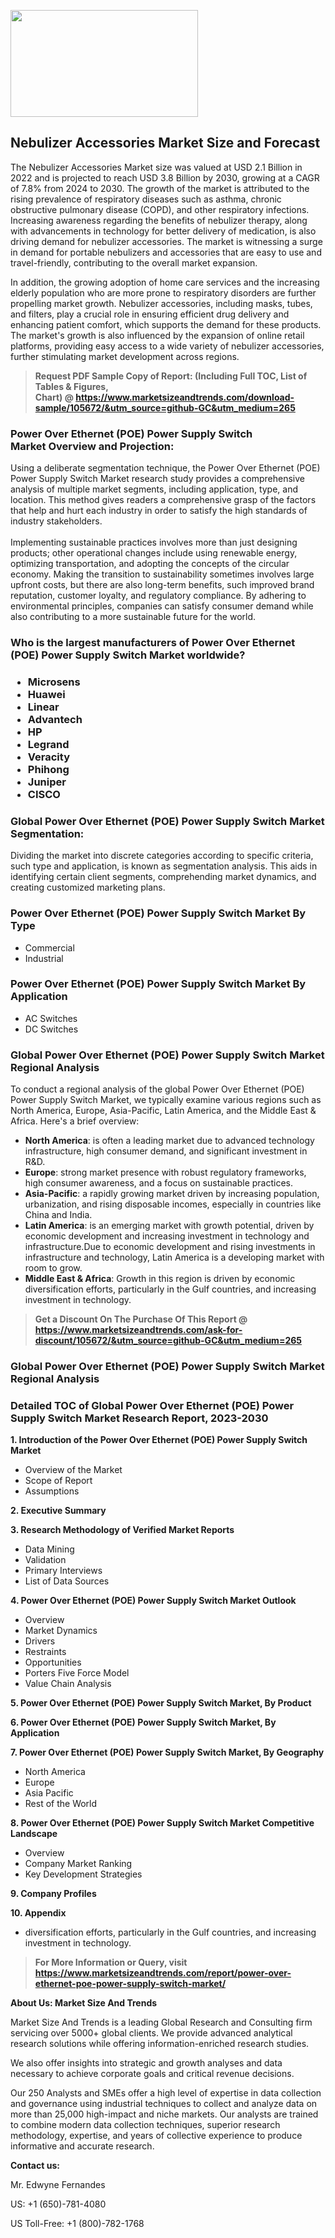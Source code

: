 <p><img class="alignnone size-medium wp-image-20088" src="https://ffe5etoiles.com/wp-content/uploads/2024/12/MST1-300x171.png" alt="" width="300" height="171" /></p><h2>Nebulizer Accessories Market Size and Forecast</h2><p>The Nebulizer Accessories Market size was valued at USD 2.1 Billion in 2022 and is projected to reach USD 3.8 Billion by 2030, growing at a CAGR of 7.8% from 2024 to 2030. The growth of the market is attributed to the rising prevalence of respiratory diseases such as asthma, chronic obstructive pulmonary disease (COPD), and other respiratory infections. Increasing awareness regarding the benefits of nebulizer therapy, along with advancements in technology for better delivery of medication, is also driving demand for nebulizer accessories. The market is witnessing a surge in demand for portable nebulizers and accessories that are easy to use and travel-friendly, contributing to the overall market expansion.</p><p>In addition, the growing adoption of home care services and the increasing elderly population who are more prone to respiratory disorders are further propelling market growth. Nebulizer accessories, including masks, tubes, and filters, play a crucial role in ensuring efficient drug delivery and enhancing patient comfort, which supports the demand for these products. The market's growth is also influenced by the expansion of online retail platforms, providing easy access to a wide variety of nebulizer accessories, further stimulating market development across regions.</p></p><blockquote id="" class=""><strong>Request PDF Sample Copy of Report: (Including Full TOC, List of Tables &amp; Figures, Chart)&nbsp;@&nbsp;<strong><a href="https://www.marketsizeandtrends.com/download-sample/105672/&utm_source=github-GC&utm_medium=265" target="_blank">https://www.marketsizeandtrends.com/download-sample/105672/&utm_source=github-GC&utm_medium=265</a></strong></strong></blockquote><h3 id="" class="">Power Over Ethernet (POE) Power Supply Switch Market&nbsp;Overview and Projection:</h3><p id="" class="">Using a deliberate segmentation technique, the Power Over Ethernet (POE) Power Supply Switch Market research study provides a comprehensive analysis of multiple market segments, including application, type, and location. This method gives readers a comprehensive grasp of the factors that help and hurt each industry in order to satisfy the high standards of industry stakeholders. <br /> <br />Implementing sustainable practices involves more than just designing products; other operational changes include using renewable energy, optimizing transportation, and adopting the concepts of the circular economy. Making the transition to sustainability sometimes involves large upfront costs, but there are also long-term benefits, such improved brand reputation, customer loyalty, and regulatory compliance. By adhering to environmental principles, companies can satisfy consumer demand while also contributing to a more sustainable future for the world.</p><h3 id="" class="">Who is the largest manufacturers of&nbsp;Power Over Ethernet (POE) Power Supply Switch Market worldwide?</h3><h3 class=""><p><ul><li>Microsens </li><li> Huawei </li><li> Linear </li><li> Advantech </li><li> HP </li><li> Legrand </li><li> Veracity </li><li> Phihong </li><li> Juniper </li><li> CISCO</li></ul></p></h3><h3 id="" class="">Global&nbsp;Power Over Ethernet (POE) Power Supply Switch Market Segmentation:</h3><p id="" class="">Dividing the market into discrete categories according to specific criteria, such type and application, is known as segmentation analysis. This aids in identifying certain client segments, comprehending market dynamics, and creating customized marketing plans.</p><h3 id="" class="">Power Over Ethernet (POE) Power Supply Switch Market&nbsp;By Type</h3><p><p><ul><li>Commercial </li><li> Industrial</p></li></ul></p></p><h3 id="" class="">Power Over Ethernet (POE) Power Supply Switch Market&nbsp;By Application</h3><p class=""><p><ul><li>AC Switches </li><li> DC Switches</li></ul></p></p><h3 id="" class="">Global Power Over Ethernet (POE) Power Supply Switch Market Regional Analysis</h3><p id="" class="">To conduct a regional analysis of the global Power Over Ethernet (POE) Power Supply Switch Market, we typically examine various regions such as North America, Europe, Asia-Pacific, Latin America, and the Middle East &amp; Africa. Here's a brief overview:</p><ul><li><strong>North America</strong>: is often a leading market due to advanced technology infrastructure, high consumer demand, and significant investment in R&amp;D.</li><li><strong>Europe</strong>: strong market presence with robust regulatory frameworks, high consumer awareness, and a focus on sustainable practices.</li><li><strong>Asia-Pacific</strong>: a rapidly growing market driven by increasing population, urbanization, and rising disposable incomes, especially in countries like China and India.</li><li><strong>Latin America</strong>: is an emerging market with growth potential, driven by economic development and increasing investment in technology and infrastructure.Due to economic development and rising investments in infrastructure and technology, Latin America is a developing market with room to grow.</li><li><strong>Middle East &amp; Africa</strong>: Growth in this region is driven by economic diversification efforts, particularly in the Gulf countries, and increasing investment in technology.</li></ul><blockquote id="" class=""><strong>Get a Discount On The Purchase Of This Report @ <strong><a href="https://www.marketsizeandtrends.com/ask-for-discount/105672/&utm_source=github-GC&utm_medium=265" target="_blank">https://www.marketsizeandtrends.com/ask-for-discount/105672/&utm_source=github-GC&utm_medium=265</a></strong></strong></blockquote><h3 id="" class="">Global Power Over Ethernet (POE) Power Supply Switch Market Regional Analysis</h3><h3 id="" class="">Detailed TOC of Global Power Over Ethernet (POE) Power Supply Switch Market Research Report, 2023-2030</h3><p id="" class=""><strong>1. Introduction of the Power Over Ethernet (POE) Power Supply Switch Market</strong></p><ul><li>Overview of the Market</li><li>Scope of Report</li><li>Assumptions</li></ul><p id="" class=""><strong>2. Executive Summary</strong></p><p id="" class=""><strong>3. Research Methodology of Verified Market Reports</strong></p><ul><li>Data Mining</li><li>Validation</li><li>Primary Interviews</li><li>List of Data Sources</li></ul><p id="" class=""><strong>4. Power Over Ethernet (POE) Power Supply Switch Market Outlook</strong></p><ul><li>Overview</li><li>Market Dynamics</li><li>Drivers</li><li>Restraints</li><li>Opportunities</li><li>Porters Five Force Model</li><li>Value Chain Analysis</li></ul><p id="" class=""><strong>5. Power Over Ethernet (POE) Power Supply Switch Market, By Product</strong></p><p id="" class=""><strong>6. Power Over Ethernet (POE) Power Supply Switch Market, By Application</strong></p><p id="" class=""><strong>7. Power Over Ethernet (POE) Power Supply Switch Market, By Geography</strong></p><ul><li>North America</li><li>Europe</li><li>Asia Pacific</li><li>Rest of the World</li></ul><p id="" class=""><strong>8. Power Over Ethernet (POE) Power Supply Switch Market Competitive Landscape</strong></p><ul><li>Overview</li><li>Company Market Ranking</li><li>Key Development Strategies</li></ul><p id="" class=""><strong>9. Company Profiles</strong></p><p id="" class=""><strong>10. Appendix</strong></p><ul><li>diversification efforts, particularly in the Gulf countries, and increasing investment in technology.</li></ul><blockquote id="" class=""><strong>For More Information or Query, visit <strong><strong><a href="https://www.marketsizeandtrends.com/report/power-over-ethernet-poe-power-supply-switch-market/" target="_blank">https://www.marketsizeandtrends.com/report/power-over-ethernet-poe-power-supply-switch-market/</a></strong></strong></strong></blockquote><p id="" class=""><strong>About Us: Market Size And Trends</strong></p><p id="" class="">Market Size And Trends is a leading Global Research and Consulting firm servicing over 5000+ global clients. We provide advanced analytical research solutions while offering information-enriched research studies.</p><p id="" class="">We also offer insights into strategic and growth analyses and data necessary to achieve corporate goals and critical revenue decisions.</p><p id="" class="">Our 250 Analysts and SMEs offer a high level of expertise in data collection and governance using industrial techniques to collect and analyze data on more than 25,000 high-impact and niche markets. Our analysts are trained to combine modern data collection techniques, superior research methodology, expertise, and years of collective experience to produce informative and accurate research.</p><p id="" class=""><strong>Contact us:</strong></p><p id="" class="">Mr. Edwyne Fernandes</p><p id="" class="">US: +1 (650)-781-4080</p><p id="" class="">US Toll-Free: +1 (800)-782-1768</p>
